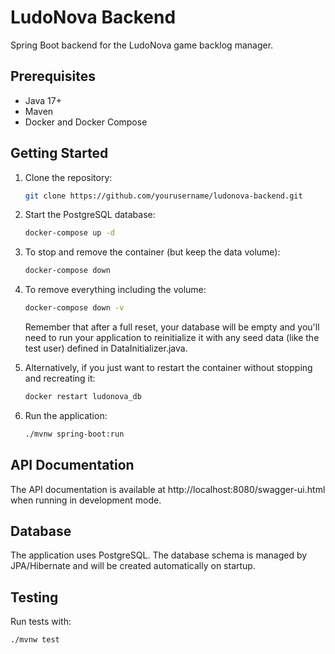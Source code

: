 # LudoNova Backend

Spring Boot backend for the LudoNova game backlog manager.

## Prerequisites

- Java 17+
- Maven
- Docker and Docker Compose

## Getting Started

1. Clone the repository:
   ```bash
   git clone https://github.com/yourusername/ludonova-backend.git
   ```

2. Start the PostgreSQL database:
   ```bash
   docker-compose up -d
   ```

3. To stop and remove the container (but keep the data volume):
   ```bash
   docker-compose down
   ```

4. To remove everything including the volume:
   ```bash
   docker-compose down -v
   ```
   Remember that after a full reset, your database will be empty and you'll need to run your application to reinitialize it with any seed data (like the test user) defined in DataInitializer.java.

4. Alternatively, if you just want to restart the container without stopping and recreating it:
   ```bash
   docker restart ludonova_db
   ```

5. Run the application:
   ```bash
   ./mvnw spring-boot:run
   ```

## API Documentation

The API documentation is available at http://localhost:8080/swagger-ui.html when running in development mode.

## Database

The application uses PostgreSQL. The database schema is managed by JPA/Hibernate and will be created automatically on startup.

## Testing

Run tests with:
```bash
./mvnw test
```
```